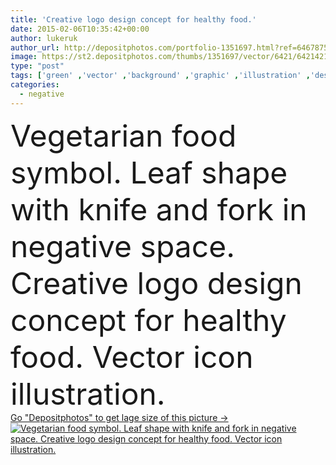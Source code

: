 ```yaml
---
title: 'Creative logo design concept for healthy food.'
date: 2015-02-06T10:35:42+00:00
author: lukeruk
author_url: http://depositphotos.com/portfolio-1351697.html?ref=64678756
image: https://st2.depositphotos.com/thumbs/1351697/vector/6421/64214217/api_thumb_450.jpg?forcejpeg=true
type: "post"
tags: ['green' ,'vector' ,'background' ,'graphic' ,'illustration' ,'design' ,'isolated' ,'business' ,'sign' ,'label' ,'nature' ,'fresh' ,'leaf' ,'abstract' ,'health' ,'healthy' ,'natural' ,'knife' ,'food' ,'cooking' ,'ingredient' ,'diet' ,'fruit' ,'delicious' ,'meal' ,'restaurant' ,'vegetable' ,'nutrition' ,'dinner' ,'lunch' ,'symbol' ,'concept' ,'idea' ,'icon' ,'vegetarian' ,'farm' ,'product' ,'organic' ,'template' ,'unique' ,'fork' ,'logo' ,'emblem' ,'catering' ,'bio' ,'vegan' ,'promotional' ,'nutritionist' ,'dietitian' ,'agricola' ]
categories: 
  - negative
---
```

<div aling="center">
            <font size="60"> Vegetarian food symbol. Leaf shape with knife and fork in negative space. Creative logo design concept for healthy food. Vector icon illustration.</font>   
</div>
<div>
    <a href='https://depositphotos.com/64214217/stock-illustration-creative-logo-design-concept-for.html?ref=64678756' target=_blank > Go "Depositphotos" to get lage size of this picture ->
        <img href='https://depositphotos.com/64214217/stock-illustration-creative-logo-design-concept-for.html?ref=64678756' src='https://st2.depositphotos.com/1351697/6421/v/950/depositphotos_64214217-stock-illustration-creative-logo-design-concept-for.jpg?forcejpeg=true' alt='Vegetarian food symbol. Leaf shape with knife and fork in negative space. Creative logo design concept for healthy food. Vector icon illustration.' >
    </a>
</div>
